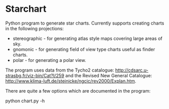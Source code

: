 # Starchart 

Python program to generate star charts. Currently supports creating charts in the following projections:

*   stereographic - for generating atlas style maps covering large areas of sky.
*   gnomonic - for generating field of view type charts useful as finder charts.
*   polar - for generating a polar view.

The program uses data from the Tycho2 catalogue: <http://cdsarc.u-strasbg.fr/viz-bin/Cat?I/259> and the Revised New General Catalogue: <http://www.klima-luft.de/steinicke/ngcic/rev2000/Explan.htm>.

There are quite a few options which are documented in the program:

python chart.py -h
